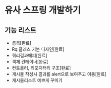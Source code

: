 # 유사 스프링 개발하기

## 기능 리스트
- 롬복[완료]
- Rq 클래스 기본 디자인[완료]
- 쿼리결과매퍼[완료]
- 객체 컨테이너[완료]
- 컨트롤러, 리포지터리 구조[완료]
- 게시물 작성시 결과를 alert으로 보여주고 이동[완료]
- 게시물리스트 예쁘게 꾸미기